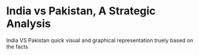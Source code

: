 # India vs Pakistan, A Strategic Analysis
India VS Pakistan quick visual and graphical representation truely based on the facts
